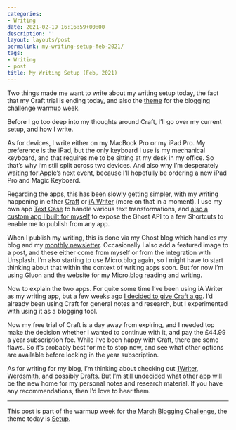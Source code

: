 ```yaml
---
categories:
- Writing
date: 2021-02-19 16:16:59+00:00
description: ''
layout: layouts/post
permalink: my-writing-setup-feb-2021/
tags:
- Writing
- post
title: My Writing Setup (Feb, 2021)
---
```


Two things made me want to write about my writing setup today, the fact that my Craft trial is ending today, and also the [theme](https://dailybloggingchallenge.com/02/19/february-19-2021-setup/) for the blogging challenge warmup week.

Before I go too deep into my thoughts around Craft, I’ll go over my current setup, and how I write.

As for devices, I write either on my MacBook Pro or my iPad Pro. My preference is the iPad, but the only keyboard I use is my mechanical keyboard, and that requires me to be sitting at my desk in my office. So that’s why I’m still split across two devices. And also why I’m desperately waiting for Apple’s next event, because I’ll hopefully be ordering a new iPad Pro and Magic Keyboard.

Regarding the apps, this has been slowly getting simpler, with my writing happening in either [Craft](https://apps.apple.com/gb/app/craft-docs-and-notes-editor/id1487937127) or [iA Writer](https://apps.apple.com/gb/app/ia-writer/id775737172) (more on that in a moment). I use my own app [Text Case](https://textcase.app/) to handle various text transformations, and [also a custom app I built for myself](https://chrishannah.me/how-i-managed-to-automate-posting-to-my-ghost-blog/) to expose the Ghost API to a few Shortcuts to enable me to publish from any app.

When I publish my writing, this is done via my Ghost blog which handles my blog and my [monthly newsletter](https://chrishannah.me/newsletter/). Occasionally I also add a featured image to a post, and these either come from myself or from the integration with Unsplash. I’m also starting to use Micro.blog again, so  I might have to start thinking about that within the context of writing apps soon. But for now I’m using Gluon and the website for my Micro.blog reading and writing.

Now to explain the two apps. For quite some time I’ve been using iA Writer as my writing app, but a few weeks ago [I decided to give Craft a go](https://chrishannah.me/using-craft-to-write-blog-posts/). I’d already been using Craft for general notes and research, but I experimented with using it as a blogging tool.

Now my free trial of Craft is a day away from expiring, and I needed top make the decision whether I wanted to continue with it, and pay the £44.99 a year subscription fee. While I’ve been happy with Craft, there are some flaws. So it’s probably best for me to stop now, and see what other options are available before locking in the year subscription.

As for writing for my blog, I’m thinking about checking out [1Writer](https://apps.apple.com/gb/app/1writer-markdown-text-editor/id680469088), [Werdsmith](https://apps.apple.com/gb/app/werdsmith/id489746330), and possibly [Drafts](https://apps.apple.com/gb/app/drafts/id1236254471). But I’m still undecided what other app will be the new home for my personal notes and research material. If you have any recommendations, then I’d love to hear them.

---

This post is part of the warmup week for the [March Blogging Challenge](https://chrishannah.me/march-blogging-challenge/), the theme today is [Setup](https://dailybloggingchallenge.com/02/19/february-19-2021-setup/).
